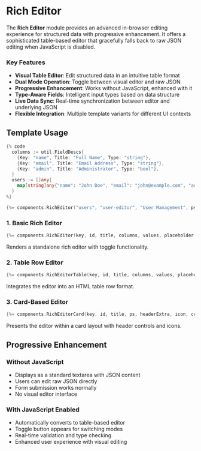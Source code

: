 # Rich Editor

The **Rich Editor** module provides an advanced in-browser editing experience for structured data with progressive enhancement. It offers a sophisticated table-based editor that gracefully falls back to raw JSON editing when JavaScript is disabled.

### Key Features

- **Visual Table Editor**: Edit structured data in an intuitive table format
- **Dual Mode Operation**: Toggle between visual editor and raw JSON
- **Progressive Enhancement**: Works without JavaScript, enhanced with it
- **Type-Aware Fields**: Intelligent input types based on data structure
- **Live Data Sync**: Real-time synchronization between editor and underlying JSON
- **Flexible Integration**: Multiple template variants for different UI contexts

## Template Usage
```go
{% code
  columns := util.FieldDescs{
    {Key: "name", Title: "Full Name", Type: "string"},
    {Key: "email", Title: "Email Address", Type: "string"},
    {Key: "admin", Title: "Administrator", Type: "bool"},
  }
  users := []any{
    map[string]any{"name": "John Doe", "email": "john@example.com", "admin": false},
  }
%}

{%= components.RichEditor("users", "user-editor", "User Management", ps, "", "user", columns, users, "Manage application users") %}
```

### 1. Basic Rich Editor
```go
{%= components.RichEditor(key, id, title, columns, values, placeholder...) %}
```
Renders a standalone rich editor with toggle functionality.

### 2. Table Row Editor
```go
{%= components.RichEditorTable(key, id, title, columns, values, placeholder...) %}
```
Integrates the editor into an HTML table row format.

### 3. Card-Based Editor
```go
{%= components.RichEditorCard(key, id, title, ps, headerExtra, icon, columns, values, placeholder...) %}
```
Presents the editor within a card layout with header controls and icons.


## Progressive Enhancement

### Without JavaScript
- Displays as a standard textarea with JSON content
- Users can edit raw JSON directly
- Form submission works normally
- No visual editor interface

### With JavaScript Enabled
- Automatically converts to table-based editor
- Toggle button appears for switching modes
- Real-time validation and type checking
- Enhanced user experience with visual editing
